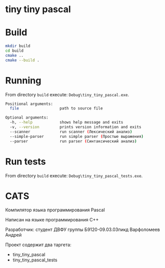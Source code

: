 # tiny tiny pascal

# Build

```bash
mkdir build
cd build
cmake ..
cmake --build .
```

# Running

From directory ```build``` execute: ```Debug\tiny_tiny_pascal.exe```.

```bash
Positional arguments:
  file                  path to source file

Optional arguments:
  -h, --help            shows help message and exits
  -v, --version         prints version information and exits
  --scanner             run scanner (Лексический анализ)
  --simple-parser       run simple parser (Простые выражения)
  --parser              run parser (Синтаксический анализ)
```

# Run tests

From directory ```build``` execute: ```Debug\tiny_tiny_pascal_tests.exe```.

# CATS

Компилятор языка программирования Pascal

Написан на языке программирования C++

Разработчик: студент ДВФУ группы Б9120-09.03.03пикд Варфоломеев Андрей

Проект содержит два таргета:

- tiny_tiny_pascal
- tiny_tiny_pascal_tests

